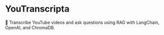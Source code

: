 # YouTranscripta
🤖 Transcribe YouTube videos and ask questions using RAG with LangChain, OpenAI, and ChromaDB.

